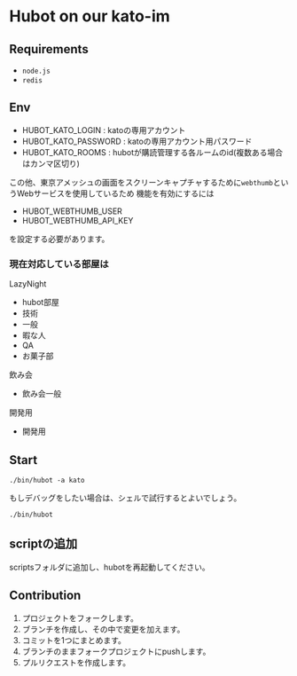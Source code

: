 # Hubot on our kato-im

## Requirements

* `node.js`
* `redis`

## Env

* HUBOT_KATO_LOGIN : katoの専用アカウント
* HUBOT_KATO_PASSWORD : katoの専用アカウント用パスワード
* HUBOT_KATO_ROOMS : hubotが購読管理する各ルームのid(複数ある場合はカンマ区切り)

この他、東京アメッシュの画面をスクリーンキャプチャするために`webthumb`というWebサービスを使用しているため
機能を有効にするには

* HUBOT_WEBTHUMB_USER
* HUBOT_WEBTHUMB_API_KEY

を設定する必要があります。

### 現在対応している部屋は

LazyNight

* hubot部屋
* 技術
* 一般
* 暇な人
* QA
* お菓子部

飲み会

* 飲み会一般

開発用

* 開発用

## Start

~~~
./bin/hubot -a kato
~~~

もしデバッグをしたい場合は、シェルで試行するとよいでしょう。

~~~
./bin/hubot
~~~

## scriptの追加

scriptsフォルダに追加し、hubotを再起動してください。

## Contribution

1. プロジェクトをフォークします。
1. ブランチを作成し、その中で変更を加えます。
1. コミットを1つにまとめます。
1. ブランチのままフォークプロジェクトにpushします。
1. プルリクエストを作成します。
